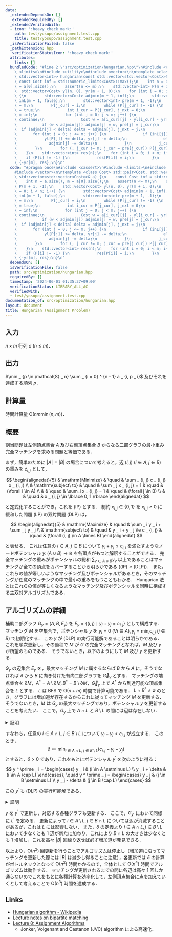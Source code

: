 ```yaml
---
data:
  _extendedDependsOn: []
  _extendedRequiredBy: []
  _extendedVerifiedWith:
  - icon: ':heavy_check_mark:'
    path: test/yosupo/assignment.test.cpp
    title: test/yosupo/assignment.test.cpp
  _isVerificationFailed: false
  _pathExtension: hpp
  _verificationStatusIcon: ':heavy_check_mark:'
  attributes:
    links: []
  bundledCode: "#line 2 \"src/optimization/hungarian.hpp\"\n#include <cassert>\n#include\
    \ <limits>\n#include <utility>\n#include <vector>\n\ntemplate <class Cost> std::pair<Cost,\
    \ std::vector<int>> hungarian(const std::vector<std::vector<Cost>>& a) {\n   \
    \ const Cost inf = std::numeric_limits<Cost>::max();\n    int n = a.size(), m\
    \ = a[0].size();\n    assert(n <= m);\n    std::vector<int> P(m + 1, -1);\n  \
    \  std::vector<Cost> yl(n, 0), yr(m + 1, 0);\n    for (int i = 0; i < n; i++)\
    \ {\n        std::vector<Cost> adjmin(m + 1, inf);\n        std::vector<bool>\
    \ inL(m + 1, false);\n        std::vector<int> pre(m + 1, -1);\n        int j_cur\
    \ = m;\n        P[j_cur] = i;\n        while (P[j_cur] != -1) {\n            inL[j_cur]\
    \ = true;\n            int i_cur = P[j_cur], j_nxt = 0;\n            Cost delta\
    \ = inf;\n            for (int j = 0; j < m; j++) {\n                if (inL[j])\
    \ continue;\n                Cost w = a[i_cur][j] - yl[i_cur] - yr[j];\n     \
    \           if (w < adjmin[j]) adjmin[j] = w, pre[j] = j_cur;\n              \
    \  if (adjmin[j] < delta) delta = adjmin[j], j_nxt = j;\n            }\n     \
    \       for (int j = 0; j <= m; j++) {\n                if (inL[j])\n        \
    \            yl[P[j]] += delta, yr[j] -= delta;\n                else\n      \
    \              adjmin[j] -= delta;\n            }\n            j_cur = j_nxt;\n\
    \        }\n        for (; j_cur != m; j_cur = pre[j_cur]) P[j_cur] = P[pre[j_cur]];\n\
    \    }\n    std::vector<int> res(n);\n    for (int i = 0; i < m; i++) {\n    \
    \    if (P[i] != -1) {\n            res[P[i]] = i;\n        }\n    }\n    return\
    \ {-yr[m], res};\n}\n"
  code: "#pragma once\n#include <cassert>\n#include <limits>\n#include <utility>\n\
    #include <vector>\n\ntemplate <class Cost> std::pair<Cost, std::vector<int>> hungarian(const\
    \ std::vector<std::vector<Cost>>& a) {\n    const Cost inf = std::numeric_limits<Cost>::max();\n\
    \    int n = a.size(), m = a[0].size();\n    assert(n <= m);\n    std::vector<int>\
    \ P(m + 1, -1);\n    std::vector<Cost> yl(n, 0), yr(m + 1, 0);\n    for (int i\
    \ = 0; i < n; i++) {\n        std::vector<Cost> adjmin(m + 1, inf);\n        std::vector<bool>\
    \ inL(m + 1, false);\n        std::vector<int> pre(m + 1, -1);\n        int j_cur\
    \ = m;\n        P[j_cur] = i;\n        while (P[j_cur] != -1) {\n            inL[j_cur]\
    \ = true;\n            int i_cur = P[j_cur], j_nxt = 0;\n            Cost delta\
    \ = inf;\n            for (int j = 0; j < m; j++) {\n                if (inL[j])\
    \ continue;\n                Cost w = a[i_cur][j] - yl[i_cur] - yr[j];\n     \
    \           if (w < adjmin[j]) adjmin[j] = w, pre[j] = j_cur;\n              \
    \  if (adjmin[j] < delta) delta = adjmin[j], j_nxt = j;\n            }\n     \
    \       for (int j = 0; j <= m; j++) {\n                if (inL[j])\n        \
    \            yl[P[j]] += delta, yr[j] -= delta;\n                else\n      \
    \              adjmin[j] -= delta;\n            }\n            j_cur = j_nxt;\n\
    \        }\n        for (; j_cur != m; j_cur = pre[j_cur]) P[j_cur] = P[pre[j_cur]];\n\
    \    }\n    std::vector<int> res(n);\n    for (int i = 0; i < m; i++) {\n    \
    \    if (P[i] != -1) {\n            res[P[i]] = i;\n        }\n    }\n    return\
    \ {-yr[m], res};\n}\n"
  dependsOn: []
  isVerificationFile: false
  path: src/optimization/hungarian.hpp
  requiredBy: []
  timestamp: '2024-06-01 01:35:37+09:00'
  verificationStatus: LIBRARY_ALL_AC
  verifiedWith:
  - test/yosupo/assignment.test.cpp
documentation_of: src/optimization/hungarian.hpp
layout: document
title: Hungarian (Assignment Problem)
---
```


## 入力

$n \times m$ 行列 $a\ (n \le m)$．

## 出力

$\min _ {p \in \mathcal{S} _ n} \sum _ {i = 0} ^ {n - 1} a _ {i, p _ i}$ 及びそれを達成する順列 $p$．

## 計算量

時間計算量 $\mathrm{O}(n m \min(n, m))$．

## 概要

割当問題は左側頂点集合 $A$ 及び右側頂点集合 $B$ からなる二部グラフの最小重み完全マッチングを求める問題と等価である．

まず，簡単のために $\vert A \vert = \vert B \vert$ の場合について考えると，辺 $(i, j)\ (i \in A, j \in B)$ の重みを $c _ {i, j}$ として，

$$
\begin{alignedat}{5}
    & \mathrm{Minimize}     & \quad & \sum _ {i, j} c _ {i, j} x _ {i, j} \\
    & \mathrm{subject\ to}  & \quad & \sum _ j x _ {i, j} = 1 & \quad & (\forall i \in A) \\
    &                       & \quad & \sum_i x _ {i, j} = 1 & \quad & (\forall j \in B) \\
    &                       & \quad & x _ {i, j} \in \lbrace 0, 1 \rbrace
\end{alignedat}
$$

と定式化することができ，これを (IP) とする．
制約 $x _ {i, j} \in \lbrace 0, 1 \rbrace$ を $x _ {i, j} \ge 0$ に緩和した問題 (LP) の双対問題 (DLP) は，

$$
\begin{alignedat}{5}
    & \mathrm{Maximize}     & \quad & \sum _ i y _ i + \sum _ j y _ j \\
    & \mathrm{subject\ to}  & \quad & y _ i + y _ j \le c _ {i, j} & \quad & (\forall (i, j) \in A \times B)
\end{alignedat}
$$

と表せる．
これは任意の $i \in A,\ j \in B$ について $y _ i + y _ j \le c _ {i, j}$ を満たすようなノードポテンシャル $y \colon (A \cup B) \to \mathbb{R}$ を各頂点がもつと解釈することができる．
完全マッチングの重みがポテンシャルの総和 $\sum _ {v \in A \cup B} y _ v$ 以上であることはマッチングが全ての頂点をカバーすることから明らかである ($\mathrm{(IP)} \geq \mathrm{(DLP)}$)．
また，これらの値が等しいようなマッチング及びポテンシャルがあるとき，そのマッチングが任意のマッチングの中で最小の重みをもつこともわかる．
Hungarian 法とはこれらの値が等しくなるようなマッチング及びポテンシャルを同時に構成する主双対アルゴリズムである．

## アルゴリズムの詳細
補助二部グラフ $G _ y = (A, B, E _ y)$ を $E _ y = \lbrace (i, j) \mid y _ i + y _ j = c _ {i, j} \rbrace$ として構成する．
マッチング $M$ を空集合で，ポテンシャル $y$ を $y _ i = 0\ (\forall i \in A), y _ j =  \min _ i c _ {i, j}\ (j \in B)$  で初期化する．
この $y$ が (DLP) の実行可能解であることは明らかである．
これを順次更新し，その過程で $M$ が $G$ の完全マッチングとなれば，$M$ 及び $y$ が所望のものである．
そうでないとき，以下のようにして $M$ 及び $y$ を更新する．

$G _ y$ の辺集合 $E _ y$ を，最大マッチング $M$ に属するならば $B$ から $A$ に，そうでなければ $A$ から $B$ に向き付けた有向二部グラフを $\vec{G} _ y$ とする．
マッチングの端点集合を $\partial M$，$A ^ \ast = A \setminus \partial M, B ^ \ast = B \setminus \partial M$，$\vec{G} _ y$ 上で $A ^ \ast$ から到達可能な頂点集合を $L$ とする．
$L$ は BFS で $\mathrm{O}(n + m)$ 時間で計算可能である．
$L \cap B ^ \ast \neq \emptyset$ のとき，グラフには増加道が存在するからこれに従ってマッチング $M$ を更新する．
そうでないとき，$M$ は $G _ y$ の最大マッチングであり，ポテンシャル $y$ を更新することを考えたい．
ここで，$G _ y$ 上で $A \cap L$ と $B \setminus L$ の間には辺は存在しない．

<details>
<summary>証明</summary>
<div>

$e = (u, v) \in E _ y\ (u \in A \cap L, v \in B \setminus L)$ が存在するとする．
$e \in M$ のとき，$u \in L$ かつ $u \notin A ^ \ast$ より $v \in L$ が成立する必要があるが，これは $v \notin L$ に矛盾する．
$e \in E _ y \setminus M$ とすると，$u \in L$ より $L$ の定義から $v \in L$ で同様に矛盾が導ける．

$\blacksquare$

</div>
</details>

すなわち，任意の $i \in A \cap L, j \in B \setminus L$ について $y _ i + y _ j \lt c _ {i, j}$ が成立する．
このとき，
$$
\delta \coloneqq \min_{i \in A \cap L,\ j \in B \setminus L} (c_{i, j} - y_i - y_j)
$$
とすると，$\delta \gt 0$ であり，これをもとにポテンシャル $y ^ \prime$ を次のように得る：

$$
y ^ \prime _ i = \begin{cases}
    y _ i             & (i \in A \setminus L) \\
    y _ i + \delta    & (i \in A \cap L)
\end{cases}, \quad
y ^ \prime _ j = \begin{cases}
    y _ j             & (j \in B \setminus L) \\
    y _ j - \delta    & (j \in B \cap L)
\end{cases}
$$

この $y ^ \prime$ も (DLP) の実行可能解である．


<details>
<summary>証明</summary>
<div>

$i \in A \cap L$ かつ $j \in B \setminus L$ のとき，

$$
\begin{aligned}
    y ^ \prime _ i + y ^ \prime _ j
    & = y _ i + y _ j + \delta \\
    & = y _ i + y _ j + \min _ {i \in A \cap L, j \in B \setminus L} (c _ {i, j} - y _ i - y _ j) \\
    & \leq y _ i + y _ j + (c _ {i, j} - y _ i - y _ j) \\
    & = c _ {i, j}.
\end{aligned}
$$

それ以外の場合は $\delta \gt 0$ より明らか．

$\blacksquare$

</div>
</details>

$y$ を $y ^ \prime$ で更新し，対応する各種グラフも更新する．
ここで，$G _ {y ^ \prime}$ において同様に $L ^ \prime$ を定める．
更新によって $i \in A \setminus L, j \in B \cap L$ については辺が消滅することがあるが，これは $L$ には影響しない．
また，$\delta$ の定義より $i \in A \cap L, j \in B \setminus L$ において少なくとも 1 辺が新たに加わり，これにより $B \cap L$ の大きさは少なくとも $1$ 増加し，これを高々 $\vert B \vert$ 回繰り返せば必ず増加道が発見できる．

以上より，$\mathrm{O}(n ^ 2)$ 回更新を行うことでアルゴリズムは停止し（増加道に沿ってマッチングを更新した際には $\vert B \vert$ は減少し得ることに注意），各更新では $\delta$ の計算がボトルネックとなって $\mathrm{O}(n ^ 2)$ 時間かかるので，全体として $\mathrm{O}(n ^ 4)$ 時間でアルゴリズムは動作する．
マッチングが更新されるまでの間に各辺は高々 1 回しか通らないのでこれをもとに各種計算を効率化して，左側頂点集合に点を加えていくとして考えることで $\mathrm{O}(n ^ 3)$ 時間を達成する．

## Links
- [Hungarian algorithm - Wikipedia](https://en.wikipedia.org/wiki/Hungarian_algorithm)
- [Lecture notes on bipartite matching](https://math.mit.edu/~goemans/18453S17/matching-notes.pdf)
- [Lecture 8: Assignment Algorithms](https://cyberlab.engr.uconn.edu/wp-content/uploads/sites/2576/2018/09/Lecture_8.pdf)
  - Jonker, Volgenant and Castanon (JVC) algorithm による高速化．